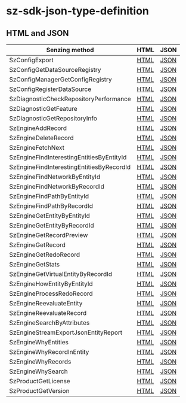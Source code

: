 # sz-sdk-json-type-definition

## HTML and JSON

| Senzing method | HTML | JSON |
| -------------- | ---- | ---- |
| SzConfigExport                            | [HTML](https://garage.senzing.com/sz-sdk-json-type-definition/responses-html/SzConfigExportResponse.html)                            | [JSON](https://garage.senzing.com/sz-sdk-json-type-definition/responses-json/SzConfigExportResponse.json)                            |
| SzConfigGetDataSourceRegistry             | [HTML](https://garage.senzing.com/sz-sdk-json-type-definition/responses-html/SzConfigGetDataSourceRegistryResponse.html)             | [JSON](https://garage.senzing.com/sz-sdk-json-type-definition/responses-json/SzConfigGetDataSourceRegistryResponse.json)             |
| SzConfigManagerGetConfigRegistry          | [HTML](https://garage.senzing.com/sz-sdk-json-type-definition/responses-html/SzConfigManagerGetConfigRegistryResponse.html)          | [JSON](https://garage.senzing.com/sz-sdk-json-type-definition/responses-json/SzConfigManagerGetConfigRegistryResponse.json)          |
| SzConfigRegisterDataSource                | [HTML](https://garage.senzing.com/sz-sdk-json-type-definition/responses-html/SzConfigRegisterDataSourceResponse.html)                | [JSON](https://garage.senzing.com/sz-sdk-json-type-definition/responses-json/SzConfigRegisterDataSourceResponse.json)                |
| SzDiagnosticCheckRepositoryPerformance    | [HTML](https://garage.senzing.com/sz-sdk-json-type-definition/responses-html/SzDiagnosticCheckRepositoryPerformanceResponse.html)    | [JSON](https://garage.senzing.com/sz-sdk-json-type-definition/responses-json/SzDiagnosticCheckRepositoryPerformanceResponse.json)    |
| SzDiagnosticGetFeature                    | [HTML](https://garage.senzing.com/sz-sdk-json-type-definition/responses-html/SzDiagnosticGetFeatureResponse.html)                    | [JSON](https://garage.senzing.com/sz-sdk-json-type-definition/responses-json/SzDiagnosticGetFeatureResponse.json)                    |
| SzDiagnosticGetRepositoryInfo             | [HTML](https://garage.senzing.com/sz-sdk-json-type-definition/responses-html/SzDiagnosticGetRepositoryInfoResponse.html)             | [JSON](https://garage.senzing.com/sz-sdk-json-type-definition/responses-json/SzDiagnosticGetRepositoryInfoResponse.json)             |
| SzEngineAddRecord                         | [HTML](https://garage.senzing.com/sz-sdk-json-type-definition/responses-html/SzEngineAddRecordResponse.html)                         | [JSON](https://garage.senzing.com/sz-sdk-json-type-definition/responses-json/SzEngineAddRecordResponse.json)                         |
| SzEngineDeleteRecord                      | [HTML](https://garage.senzing.com/sz-sdk-json-type-definition/responses-html/SzEngineDeleteRecordResponse.html)                      | [JSON](https://garage.senzing.com/sz-sdk-json-type-definition/responses-json/SzEngineDeleteRecordResponse.json)                      |
| SzEngineFetchNext                         | [HTML](https://garage.senzing.com/sz-sdk-json-type-definition/responses-html/SzEngineFetchNextResponse.html)                         | [JSON](https://garage.senzing.com/sz-sdk-json-type-definition/responses-json/SzEngineFetchNextResponse.json)                         |
| SzEngineFindInterestingEntitiesByEntityId | [HTML](https://garage.senzing.com/sz-sdk-json-type-definition/responses-html/SzEngineFindInterestingEntitiesByEntityIdResponse.html) | [JSON](https://garage.senzing.com/sz-sdk-json-type-definition/responses-json/SzEngineFindInterestingEntitiesByEntityIdResponse.json) |
| SzEngineFindInterestingEntitiesByRecordId | [HTML](https://garage.senzing.com/sz-sdk-json-type-definition/responses-html/SzEngineFindInterestingEntitiesByRecordIdResponse.html) | [JSON](https://garage.senzing.com/sz-sdk-json-type-definition/responses-json/SzEngineFindInterestingEntitiesByRecordIdResponse.json) |
| SzEngineFindNetworkByEntityId             | [HTML](https://garage.senzing.com/sz-sdk-json-type-definition/responses-html/SzEngineFindNetworkByEntityIdResponse.html)             | [JSON](https://garage.senzing.com/sz-sdk-json-type-definition/responses-json/SzEngineFindNetworkByEntityIdResponse.json)             |
| SzEngineFindNetworkByRecordId             | [HTML](https://garage.senzing.com/sz-sdk-json-type-definition/responses-html/SzEngineFindNetworkByRecordIdResponse.html)             | [JSON](https://garage.senzing.com/sz-sdk-json-type-definition/responses-json/SzEngineFindNetworkByRecordIdResponse.json)             |
| SzEngineFindPathByEntityId                | [HTML](https://garage.senzing.com/sz-sdk-json-type-definition/responses-html/SzEngineFindPathByEntityIdResponse.html)                | [JSON](https://garage.senzing.com/sz-sdk-json-type-definition/responses-json/SzEngineFindPathByEntityIdResponse.json)                |
| SzEngineFindPathByRecordId                | [HTML](https://garage.senzing.com/sz-sdk-json-type-definition/responses-html/SzEngineFindPathByRecordIdResponse.html)                | [JSON](https://garage.senzing.com/sz-sdk-json-type-definition/responses-json/SzEngineFindPathByRecordIdResponse.json)                |
| SzEngineGetEntityByEntityId               | [HTML](https://garage.senzing.com/sz-sdk-json-type-definition/responses-html/SzEngineGetEntityByEntityIdResponse.html)               | [JSON](https://garage.senzing.com/sz-sdk-json-type-definition/responses-json/SzEngineGetEntityByEntityIdResponse.json)               |
| SzEngineGetEntityByRecordId               | [HTML](https://garage.senzing.com/sz-sdk-json-type-definition/responses-html/SzEngineGetEntityByRecordIdResponse.html)               | [JSON](https://garage.senzing.com/sz-sdk-json-type-definition/responses-json/SzEngineGetEntityByRecordIdResponse.json)               |
| SzEngineGetRecordPreview                  | [HTML](https://garage.senzing.com/sz-sdk-json-type-definition/responses-html/SzEngineGetRecordPreviewResponse.html)                  | [JSON](https://garage.senzing.com/sz-sdk-json-type-definition/responses-json/SzEngineGetRecordPreviewResponse.json)                  |
| SzEngineGetRecord                         | [HTML](https://garage.senzing.com/sz-sdk-json-type-definition/responses-html/SzEngineGetRecordResponse.html)                         | [JSON](https://garage.senzing.com/sz-sdk-json-type-definition/responses-json/SzEngineGetRecordResponse.json)                         |
| SzEngineGetRedoRecord                     | [HTML](https://garage.senzing.com/sz-sdk-json-type-definition/responses-html/SzEngineGetRedoRecordResponse.html)                     | [JSON](https://garage.senzing.com/sz-sdk-json-type-definition/responses-json/SzEngineGetRedoRecordResponse.json)                     |
| SzEngineGetStats                          | [HTML](https://garage.senzing.com/sz-sdk-json-type-definition/responses-html/SzEngineGetStatsResponse.html)                          | [JSON](https://garage.senzing.com/sz-sdk-json-type-definition/responses-json/SzEngineGetStatsResponse.json)                          |
| SzEngineGetVirtualEntityByRecordId        | [HTML](https://garage.senzing.com/sz-sdk-json-type-definition/responses-html/SzEngineGetVirtualEntityByRecordIdResponse.html)        | [JSON](https://garage.senzing.com/sz-sdk-json-type-definition/responses-json/SzEngineGetVirtualEntityByRecordIdResponse.json)        |
| SzEngineHowEntityByEntityId               | [HTML](https://garage.senzing.com/sz-sdk-json-type-definition/responses-html/SzEngineHowEntityByEntityIdResponse.html)               | [JSON](https://garage.senzing.com/sz-sdk-json-type-definition/responses-json/SzEngineHowEntityByEntityIdResponse.json)               |
| SzEngineProcessRedoRecord                 | [HTML](https://garage.senzing.com/sz-sdk-json-type-definition/responses-html/SzEngineProcessRedoRecordResponse.html)                 | [JSON](https://garage.senzing.com/sz-sdk-json-type-definition/responses-json/SzEngineProcessRedoRecordResponse.json)                 |
| SzEngineReevaluateEntity                  | [HTML](https://garage.senzing.com/sz-sdk-json-type-definition/responses-html/SzEngineReevaluateEntityResponse.html)                  | [JSON](https://garage.senzing.com/sz-sdk-json-type-definition/responses-json/SzEngineReevaluateEntityResponse.json)                  |
| SzEngineReevaluateRecord                  | [HTML](https://garage.senzing.com/sz-sdk-json-type-definition/responses-html/SzEngineReevaluateRecordResponse.html)                  | [JSON](https://garage.senzing.com/sz-sdk-json-type-definition/responses-json/SzEngineReevaluateRecordResponse.json)                  |
| SzEngineSearchByAttributes                | [HTML](https://garage.senzing.com/sz-sdk-json-type-definition/responses-html/SzEngineSearchByAttributesResponse.html)                | [JSON](https://garage.senzing.com/sz-sdk-json-type-definition/responses-json/SzEngineSearchByAttributesResponse.json)                |
| SzEngineStreamExportJsonEntityReport      | [HTML](https://garage.senzing.com/sz-sdk-json-type-definition/responses-html/SzEngineStreamExportJsonEntityReportResponse.html)      | [JSON](https://garage.senzing.com/sz-sdk-json-type-definition/responses-json/SzEngineStreamExportJsonEntityReportResponse.json)      |
| SzEngineWhyEntities                       | [HTML](https://garage.senzing.com/sz-sdk-json-type-definition/responses-html/SzEngineWhyEntitiesResponse.html)                       | [JSON](https://garage.senzing.com/sz-sdk-json-type-definition/responses-json/SzEngineWhyEntitiesResponse.json)                       |
| SzEngineWhyRecordInEntity                 | [HTML](https://garage.senzing.com/sz-sdk-json-type-definition/responses-html/SzEngineWhyRecordInEntityResponse.html)                 | [JSON](https://garage.senzing.com/sz-sdk-json-type-definition/responses-json/SzEngineWhyRecordInEntityResponse.json)                 |
| SzEngineWhyRecords                        | [HTML](https://garage.senzing.com/sz-sdk-json-type-definition/responses-html/SzEngineWhyRecordsResponse.html)                        | [JSON](https://garage.senzing.com/sz-sdk-json-type-definition/responses-json/SzEngineWhyRecordsResponse.json)                        |
| SzEngineWhySearch                         | [HTML](https://garage.senzing.com/sz-sdk-json-type-definition/responses-html/SzEngineWhySearchResponse.html)                         | [JSON](https://garage.senzing.com/sz-sdk-json-type-definition/responses-json/SzEngineWhySearchResponse.json)                         |
| SzProductGetLicense                       | [HTML](https://garage.senzing.com/sz-sdk-json-type-definition/responses-html/SzProductGetLicenseResponse.html)                       | [JSON](https://garage.senzing.com/sz-sdk-json-type-definition/responses-json/SzProductGetLicenseResponse.json)                       |
| SzProductGetVersion                       | [HTML](https://garage.senzing.com/sz-sdk-json-type-definition/responses-html/SzProductGetVersionResponse.html)                       | [JSON](https://garage.senzing.com/sz-sdk-json-type-definition/responses-json/SzProductGetVersionResponse.json)                       |
